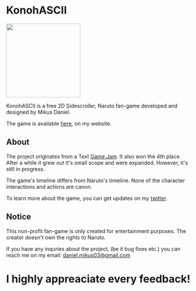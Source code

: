 # KonohASCII
 
<img src = "https://user-images.githubusercontent.com/49081673/118643439-d8a03c00-b7dc-11eb-92db-b0eaa7950cf7.png" align = "Center" width = "200">

KonohASCII is a free 2D Sidescroller, Naruto fan-game developed and designed by Mikus Dániel.

The game is available [here](https://devmarley.itch.io/konohascii), on my website.

## About

The project originates from a Text [Game Jam](https://itch.io/jam/text-rpg-jam). It also won the 4th place.
After a while it grew out it's small scope and were expanded. However, it's still in progress.

The game's timeline differs from Naruto's timeline. None of the character interactions and actions are canon.

To learn more about the game, you can get updates on my [twitter](https://twitter.com/gerelyi).

## Notice

This non-profit fan-game is only created for entertainment purposes. The creator doesn't own the rights to Naruto.

If you have any inquries about the project, (be it bug fixes etc.) you can reach me on my email:
daniel.mikus03@gmail.com

# I highly appreaciate every feedback!
